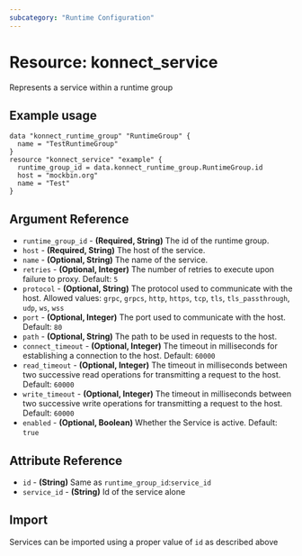 ```yaml
---
subcategory: "Runtime Configuration"
---
```

# Resource: konnect_service
Represents a service within a runtime group
## Example usage
```hcl
data "konnect_runtime_group" "RuntimeGroup" {
  name = "TestRuntimeGroup"
}
resource "konnect_service" "example" {
  runtime_group_id = data.konnect_runtime_group.RuntimeGroup.id
  host = "mockbin.org"
  name = "Test"
}
```
## Argument Reference
* `runtime_group_id` - **(Required, String)** The id of the runtime group.
* `host` - **(Required, String)** The host of the service.
* `name` - **(Optional, String)** The name of the service.
* `retries` - **(Optional, Integer)** The number of retries to execute upon failure to proxy. Default: `5`
* `protocol` - **(Optional, String)** The protocol used to communicate with the host. Allowed values: `grpc`, `grpcs`, `http`, `https`, `tcp`, `tls`, `tls_passthrough`, `udp`, `ws`, `wss`
* `port` - **(Optional, Integer)** The port used to communicate with the host. Default: `80`
* `path` - **(Optional, String)** The path to be used in requests to the host.
* `connect_timeout` - **(Optional, Integer)** The timeout in milliseconds for establishing a connection to the host. Default: `60000`
* `read_timeout` - **(Optional, Integer)** The timeout in milliseconds between two successive read operations for transmitting a request to the host. Default: `60000`
* `write_timeout` - **(Optional, Integer)** The timeout in milliseconds between two successive write operations for transmitting a request to the host. Default: `60000`
* `enabled` - **(Optional, Boolean)** Whether the Service is active. Default: `true`
## Attribute Reference
* `id` - **(String)** Same as `runtime_group_id`:`service_id`
* `service_id` - **(String)** Id of the service alone
## Import
Services can be imported using a proper value of `id` as described above
